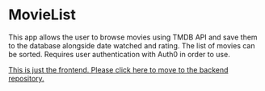 # MovieList
This app allows the user to browse movies using TMDB API and save them to the database alongside date watched and rating. The list of movies can be sorted. Requires user authentication with Auth0 in order to use.

[This is just the frontend. Please click here to move to the backend repository.](https://github.com/Ravord/MovieList-API)
